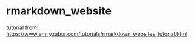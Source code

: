 # rmarkdown_website
tutorial from:
https://www.emilyzabor.com/tutorials/rmarkdown_websites_tutorial.html
